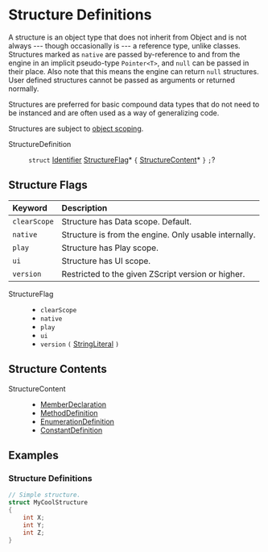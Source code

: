 # Structure Definitions

A structure is an object type that does not inherit from Object and is
not always --- though occasionally is --- a reference type, unlike
classes. Structures marked as `native` are passed by-reference to and
from the engine in an implicit pseudo-type `Pointer<T>`, and `null`
can be passed in their place. Also note that this means the engine can
return `null` structures. User defined structures cannot be passed as
arguments or returned normally.

Structures are preferred for basic compound data types that do not
need to be instanced and are often used as a way of generalizing code.

Structures are subject to [object scoping].

<dl class="syn"><dt>StructureDefinition</dt><dd>

`struct` [Identifier] [StructureFlag]* `{` [StructureContent]* `}`
`;`?

</dd></dl>

<div class=toc>
<!-- toc -->
</div>

## Structure Flags

| Keyword      | Description
| :------      | :----------
| `clearScope` | Structure has Data scope. Default.
| `native`     | Structure is from the engine. Only usable internally.
| `play`       | Structure has Play scope.
| `ui`         | Structure has UI scope.
| `version`    | Restricted to the given ZScript version or higher.

<dl class="syn"><dt>StructureFlag</dt><dd>

* `clearScope`
* `native`
* `play`
* `ui`
* `version` `(` [StringLiteral] `)`

</dd></dl>

## Structure Contents

<dl class="syn"><dt>StructureContent</dt><dd>

* [MemberDeclaration]
* [MethodDefinition]
* [EnumerationDefinition]
* [ConstantDefinition]

</dd></dl>

## Examples

### Structure Definitions

```csharp
// Simple structure.
struct MyCoolStructure
{
	int X;
	int Y;
	int Z;
}
```

[object scoping]: ../Concepts/ObjectScoping.md

[ConstantDefinition]: Constants.md#constant-definitions
[EnumerationDefinition]: Enumerations.md#enumeration-definitions
[Identifier]: Fundamentals.md#identifiers
[MemberDeclaration]: Members.md#member-declarations
[MethodDefinition]: Methods.md#method-definitions
[StringLiteral]: Fundamentals.md#string-literals

[StructureContent]: #structure-contents
[StructureFlag]: #structure-flags
